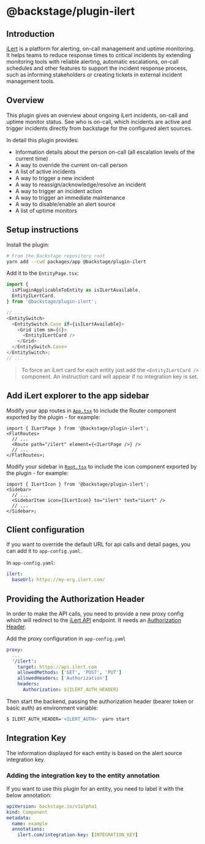 # @backstage/plugin-ilert

## Introduction

[iLert](https://www.ilert.com) is a platform for alerting, on-call management and uptime monitoring. It helps teams to reduce response times to critical incidents by extending monitoring tools with reliable alerting, automatic escalations, on-call schedules and other features to support the incident response process, such as informing stakeholders or creating tickets in external incident management tools.

## Overview

This plugin gives an overview about ongoing iLert incidents, on-call and uptime monitor status.
See who is on-call, which incidents are active and trigger incidents directly from backstage for the configured alert sources.

In detail this plugin provides:

- Information details about the person on-call (all escalation levels of the current time)
- A way to override the current on-call person
- A list of active incidents
- A way to trigger a new incident
- A way to reassign/acknowledge/resolve an incident
- A way to trigger an incident action
- A way to trigger an immediate maintenance
- A way to disable/enable an alert source
- A list of uptime monitors

## Setup instructions

Install the plugin:

```bash
# From the Backstage repository root
yarn add --cwd packages/app @backstage/plugin-ilert
```

Add it to the `EntityPage.tsx`:

```ts
import {
  isPluginApplicableToEntity as isILertAvailable,
  EntityILertCard,
} from '@backstage/plugin-ilert';

// ...
<EntitySwitch>
  <EntitySwitch.Case if={isILertAvailable}>
    <Grid item sm={6}>
      <EntityILertCard />
    </Grid>
  </EntitySwitch.Case>
</EntitySwitch>;
// ...
```

> To force an iLert card for each entity just add the `<EntityILertCard />` component. An instruction card will appear if no integration key is set.

## Add iLert explorer to the app sidebar

Modify your app routes in [`App.tsx`](https://github.com/backstage/backstage/blob/master/packages/app/src/App.tsx) to include the Router component exported by the plugin - for example:

```tsx
import { ILertPage } from '@backstage/plugin-ilert';
<FlatRoutes>
  // ...
  <Route path="/ilert" element={<ILertPage />} />
  // ...
</FlatRoutes>;
```

Modify your sidebar in [`Root.tsx`](https://github.com/backstage/backstage/blob/master/packages/app/src/components/Root/Root.tsx) to include the icon component exported by the plugin - for example:

```tsx
import { ILertIcon } from '@backstage/plugin-ilert';
<Sidebar>
  // ...
  <SidebarItem icon={ILertIcon} to="ilert" text="iLert" />
  // ...
</Sidebar>;
```

## Client configuration

If you want to override the default URL for api calls and detail pages, you can add it to `app-config.yaml`.

In `app-config.yaml`:

```yaml
ilert:
  baseUrl: https://my-org.ilert.com/
```

## Providing the Authorization Header

In order to make the API calls, you need to provide a new proxy config which will redirect to the [iLert API](https://api.ilert.com/api-docs/) endpoint. It needs an [Authorization Header](https://api.ilert.com/api-docs/#section/Authentication).

Add the proxy configuration in `app-config.yaml`

```yaml
proxy:
  ...
  '/ilert':
    target: https://api.ilert.com
    allowedMethods: ['GET', 'POST', 'PUT']
    allowedHeaders: ['Authorization']
    headers:
      Authorization: ${ILERT_AUTH_HEADER}
```

Then start the backend, passing the authorization header (bearer token or basic auth) as environment variable:

```bash
$ ILERT_AUTH_HEADER='<ILERT_AUTH>' yarn start
```

## Integration Key

The information displayed for each entity is based on the alert source integration key.

### Adding the integration key to the entity annotation

If you want to use this plugin for an entity, you need to label it with the below annotation:

```yml
apiVersion: backstage.io/v1alpha1
kind: Component
metadata:
  name: example
  annotations:
    ilert.com/integration-key: [INTEGRATION_KEY]
```
